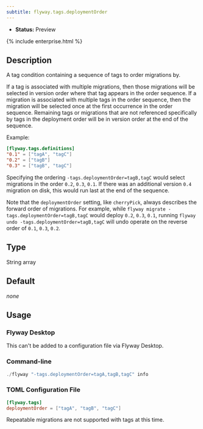 ```yaml
---
subtitle: flyway.tags.deploymentOrder
---
```


- **Status:** Preview

{% include enterprise.html %}

## Description

A tag condition containing a sequence of tags to order migrations by.

If a tag is associated with multiple migrations, then those migrations will be selected in version order where that tag 
appears in the order sequence. If a migration is associated with multiple tags in the order sequence, then the migration
will be selected once at the first occurrence in the order sequence. Remaining tags or migrations that are not referenced
specifically by tags in the deployment order will be in version order at the end of the sequence.

Example:
```toml
[flyway.tags.definitions]
"0.1" = ["tagA", "tagC"]
"0.2" = ["tagB"]
"0.3" = ["tagB", "tagC"]
```

Specifying the ordering `-tags.deploymentOrder=tagB,tagC` would select migrations in the order `0.2`, `0.3`, `0.1`.
If there was an additional version `0.4` migration on disk, this would run last at the end of the sequence.

Note that the `deploymentOrder` setting, like `cherryPick`, always describes the forward order of migrations. 
For example, while `flyway migrate -tags.deploymentOrder=tagB,tagC` would deploy `0.2`, `0.3`, `0.1`, running 
`flyway undo -tags.deploymentOrder=tagB,tagC` will undo operate on the reverse order of `0.1`, `0.3`, `0.2`.

## Type

String array

## Default

<i>none</i>

## Usage

### Flyway Desktop

This can't be added to a configuration file via Flyway Desktop.

### Command-line

```powershell
./flyway "-tags.deploymentOrder=tagA,tagB,tagC" info
```

### TOML Configuration File

```toml
[flyway.tags]
deploymentOrder = ["tagA", "tagB", "tagC"]
```

Repeatable migrations are not supported with tags at this time.

